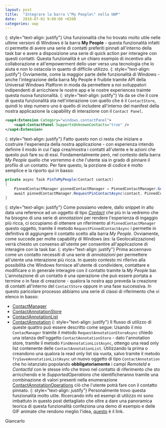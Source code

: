 ```yaml
---
layout: post
title:  "Integrare la barra \"My People\" nella UWP"
date:   2018-07-01 9:00:00 +0200
categories: uwp
---
```

{: style="text-align: justify"}
Una funzionalità che ho trovato molto utile nelle ultime versioni di Windows è la barra **My People** - questa funzionalità infatti ci permette di avere una serie di contatti preferiti pinnati all'interno della task bar e avere a disposizione una serie di quick action per interagire con questi contatti. Questa funzionalità è un chiaro esempio di incentivo alla collaborazione e all'empowerment dello user verso una tecnologia che lo aiuta e non lo ostacola in quanto di difficile utilizzo.
{: style="text-align: justify"}
Ovviamente, come la maggior parte delle funzionalità di Windows - anche l'integrazione della barra My People è fruibile tramite API della Universal Windows Platform in moda da permettere a noi sviluppatori indipendenti di arricchiere le nostre app e le nostre experiences traimte questa nuova funzionalità.
{: style="text-align: justify"}
Va da se che il core di questa funzionalità sta nell'interazione con quello che è il `ContactStore`, quindi lo step numero uno è quello di includere all'interno del manifest della nostra applicazione la capability di interazione con il `Contact Panel`.

```xml
<uap4:Extension Category="windows.contactPanel">
    <uap4:ContactPanel SupportsUnknownContacts="true" />
</uap4:Extension>
```
{: style="text-align: justify"}
Fatto questo non ci resta che iniziare a costruire l'esperienza della nostra applicazione - con esperienza intendo definire il modo in cui l'app crea/mostra i contatti all'utente e le azioni che questo può fare su di essi. Fondamentalmente però, nel contesto della barra *My People* quello che vorremmo è che l'utente sia in grado di pinnare il profilo di un contatto. Per fare questo, la porzione di codice è molto semplice e la riporto qui in basso:
```cs
private async Task PinToMyPeople(Contact contact)
{
    PinnedContactManager pinnedContactManager = PinnedContactManager.GetDefault();
    await pinnedContactManager.RequestPinContactAsync(contact, PinnedContactSurface.Taskbar);
}
```
{: style="text-align: justify"}
Come possiamo vedere, dallo snippet in alto data una reference ad un oggetto di tipo [*Contact*](https://docs.microsoft.com/en-us/uwp/api/windows.applicationmodel.contacts.contact) che più in la vedremo che ha bisogno di una serie di *annotazioni* per rendere l'esperienza di ingaggio più ricca, ci occupiamo di ottenere un riferimento al `PinnedContactManager` questo oggetto, tramite il metodo `RequestPinnedContactAsync` i permette in definitiva di aggiungere il contatto scelto alla barra *My People*. Ovviamente, come succede per molte capability di Windows (es: la Geolocalizzazione) verrà chiesto un consenso all'utente per consentire all'applicazione di interagire con la task bar.
{: style="text-align: justify"}
Prima accennavo come un contatto necessiti di una serie di *annotazioni* per permettere all'utente una interazione più ricca. In questo contesto mi riferivo alla possibilità che Windows fornisce all'utente di condividere, contattare e modificare o in generale interagire con il contatto tramite la *My People* bar. L'annotazione di un contatto è una operazione che può essere portata a termine o in fase di creazione - qualora la nostra app preveda la creazione di contatti all'interno del `ContactStore` oppure in una fase successiva. In questo paricolare processo abbiamo una serie di classi di riferimento che vi elenco in basso:
* [ContactManager](https://docs.microsoft.com/en-us/uwp/api/windows.applicationmodel.contacts.contactmanager)
* [ContactAnnotationStore](https://docs.microsoft.com/en-us/uwp/api/windows.applicationmodel.contacts.contactannotationstore)
* [ContactAnnotationList](https://docs.microsoft.com/en-us/uwp/api/windows.applicationmodel.contacts.contactannotationlist)
* [ContactAnnotation](https://docs.microsoft.com/en-us/uwp/api/windows.applicationmodel.contacts.contactannotation)
{: style="text-align: justify"}
Il flusso di utilizzo di queste quattro può essere descritto come segue: Usando il mio `ContacManager` tramite il metodo `RequestAnnotationStoreAsync` chiedo una istanza dell'oggetto `ContactAnnotationStore` - dato l'annotation store, tramite il metodo `FindAnnotationListAsync`, ottengo una read only list contenente delle `ContactAnnotationList`. Utilizzando la prima o creandono una qualora la read only list sia vuota, salvo tramite il metodo `TrySaveAnnotationListAsync` un nuovo oggetto di tipo `ContactAnnotation` che ho istanziato popolando **obbligatoriamente** i campi *RemoteId* e *ContactId* con le stesse info che trovo nel contatto di riferimento che sto arricchendo e le *SupportedOperations* che identificheranno tramite una combinazione di valori presenti nella enumerazione [ContactAnnotationOperations](https://docs.microsoft.com/en-us/uwp/api/windows.applicationmodel.contacts.contactannotationoperations) ciò che l'utente potrà fare con il contatto pinnato.
{: style="text-align: justify"}
Personalmente trovo questa funzionalità molto utile. Ricercando info ed esempi di utilizzo mi sono imbattuto in questo post dettagliato che oltre a dare una panoramica teorica di questa funzionalità confeziona una demo di esempio e delle GIF animate che rendono meglio l'idea, [questo](http://www.shenchauhan.com/blog/2018/1/10/mypeople) è il link.

Giancarlo